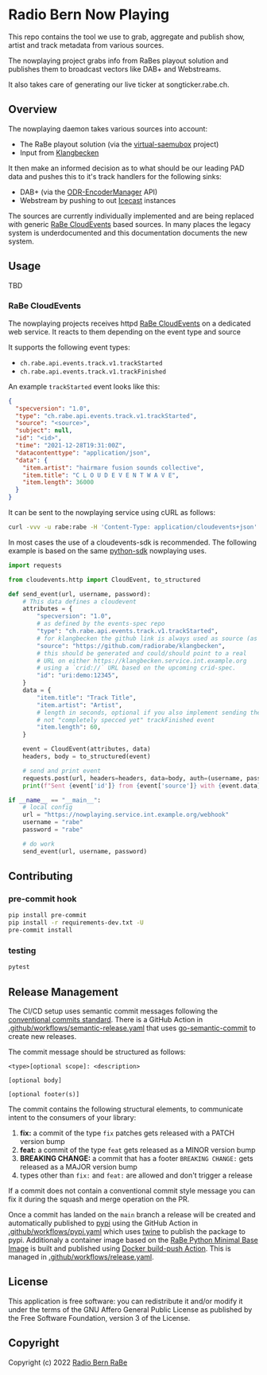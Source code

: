 # Radio Bern Now Playing

This repo contains the tool we use to grab, aggregate and publish show, artist and track metadata from various sources.

The nowplaying project grabs info from RaBes playout solution and publishes them to broadcast vectors like DAB+ and Webstreams.

It also takes care of generating our live ticker at songticker.rabe.ch.

## Overview

The nowplaying daemon takes various sources into account:

- The RaBe playout solution (via the [virtual-saemubox](https://github.com/radiorabe/virtual-saemubox) project)
- Input from [Klangbecken](https://github.com/radiorabe/klangbecken)

It then make an informed decision as to what should be our leading PAD data and pushes this to it's track handlers for the following sinks:

- DAB+ (via the [ODR-EncoderManager](https://github.com/Opendigitalradio/ODR-EncoderManager) API)
- Webstream by pushing to out [Icecast](https://icecast.org/) instances

The sources are currently individually implemented and are being replaced with generic [RaBe CloudEvents](https://github.com/radiorabe/event-spec) based sources. In many places the legacy system is underdocumented and this documentation documents the new system.

## Usage

TBD

### RaBe CloudEvents

The nowplaying projects receives httpd [RaBe CloudEvents](https://github.com/radiorabe/event-spec) on a dedicated web service. It reacts to them depending on the event type and source

It supports the following event types:

- `ch.rabe.api.events.track.v1.trackStarted`
- `ch.rabe.api.events.track.v1.trackFinished`

An example `trackStarted` event looks like this:

```json
{
  "specversion": "1.0",
  "type": "ch.rabe.api.events.track.v1.trackStarted",
  "source": "<source>",
  "subject": null,
  "id": "<id>",
  "time": "2021-12-28T19:31:00Z",
  "datacontenttype": "application/json",
  "data": {
    "item.artist": "hairmare fusion sounds collective",
    "item.title": "C L O U D E V E N T W A V E",
    "item.length": 36000
  }
}
```

It can be sent to the nowplaying service using cURL as follows:

```bash
curl -vvv -u rabe:rabe -H 'Content-Type: application/cloudevents+json' -X POST -d '@event.json'  localhost:8080/webhook
```

In most cases the use of a cloudevents-sdk is recommended. The following example is based on the same [python-sdk](https://github.com/cloudevents/sdk-python) nowplaying uses.

```python
import requests

from cloudevents.http import CloudEvent, to_structured

def send_event(url, username, password):
    # This data defines a cloudevent
    attributes = {
        "specversion": "1.0",
        # as defined by the events-spec repo
        "type": "ch.rabe.api.events.track.v1.trackStarted",
        # for klangbecken the github link is always used as source (as per events-spec)
        "source": "https://github.com/radiorabe/klangbecken",
        # this should be generated and could/should point to a real
        # URL on either https://klangbecken.service.int.example.org
        # using a `crid://` URL based on the upcoming crid-spec.
        "id": "uri:demo:12345",
    }
    data = {
        "item.title": "Track Title",
        "item.artist": "Artist",
        # length in seconds, optional if you also implement sending the
        # not "completely specced yet" trackFinished event
        "item.length": 60,
    }

    event = CloudEvent(attributes, data)
    headers, body = to_structured(event)

    # send and print event
    requests.post(url, headers=headers, data=body, auth=(username, password))
    print(f"Sent {event['id']} from {event['source']} with {event.data}")

if __name__ == "__main__":
    # local config
    url = "https://nowplaying.service.int.example.org/webhook"
    username = "rabe"
    password = "rabe"

    # do work
    send_event(url, username, password)
```

## Contributing

### pre-commit hook

```bash
pip install pre-commit
pip install -r requirements-dev.txt -U
pre-commit install
```

### testing

```bash
pytest
```

## Release Management

The CI/CD setup uses semantic commit messages following the [conventional commits standard](https://www.conventionalcommits.org/en/v1.0.0/).
There is a GitHub Action in [.github/workflows/semantic-release.yaml](./.github/workflows/semantic-release.yaml)
that uses [go-semantic-commit](https://go-semantic-release.xyz/) to create new
releases.

The commit message should be structured as follows:

```
<type>[optional scope]: <description>

[optional body]

[optional footer(s)]
```

The commit contains the following structural elements, to communicate intent to the consumers of your library:

1. **fix:** a commit of the type `fix` patches gets released with a PATCH version bump
1. **feat:** a commit of the type `feat` gets released as a MINOR version bump
1. **BREAKING CHANGE:** a commit that has a footer `BREAKING CHANGE:` gets released as a MAJOR version bump
1. types other than `fix:` and `feat:` are allowed and don't trigger a release

If a commit does not contain a conventional commit style message you can fix
it during the squash and merge operation on the PR.

Once a commit has landed on the `main` branch a release will be created and automatically published to [pypi](https://pypi.org/)
using the GitHub Action in [.github/workflows/pypi.yaml](./.github/workflows/pypi.yaml) which uses [twine](https://twine.readthedocs.io/)
to publish the package to pypi. Additionaly a container image based on the [RaBe Python Minimal Base Image](https://github.com/radiorabe/container-image-python-minimal) is built and published using [Docker build-push Action](https://github.com/docker/build-push-action).
This is managed in [.github/workflows/release.yaml](./.github/workflows/release.yaml).

## License

This application is free software: you can redistribute it and/or modify it under
the terms of the GNU Affero General Public License as published by the Free
Software Foundation, version 3 of the License.

## Copyright

Copyright (c) 2022 [Radio Bern RaBe](http://www.rabe.ch)
